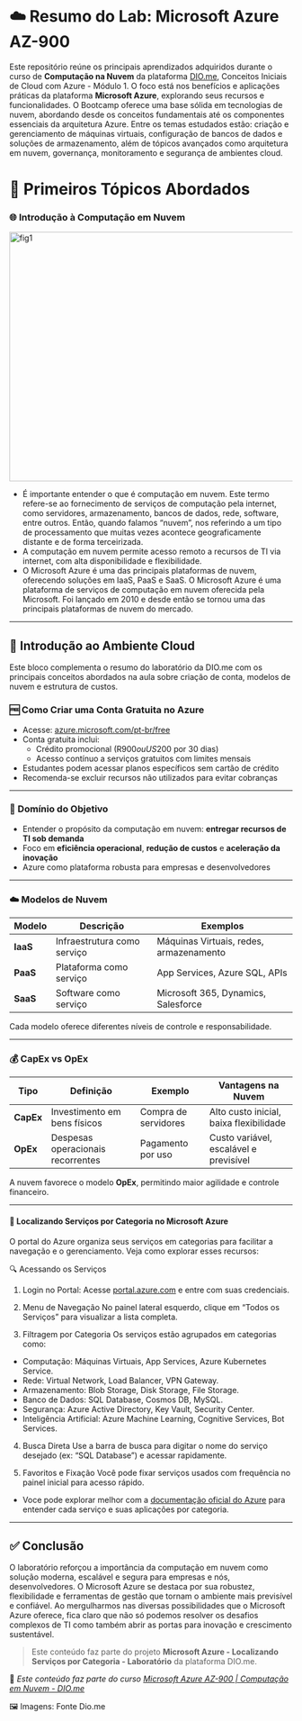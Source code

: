 # ☁️ Resumo do Lab: Microsoft Azure AZ-900

Este repositório reúne os principais aprendizados adquiridos durante o curso de **Computação na Nuvem** da plataforma [DIO.me](https://web.dio.me), Conceitos Iniciais de Cloud com Azure - Módulo 1. O foco está nos benefícios e aplicações práticas da plataforma **Microsoft Azure**, explorando seus recursos e funcionalidades. O Bootcamp oferece uma base sólida em tecnologias de nuvem, abordando desde os conceitos fundamentais até os componentes essenciais da arquitetura Azure. Entre os temas estudados estão: criação e gerenciamento de máquinas virtuais, configuração de bancos de dados e soluções de armazenamento, além de tópicos avançados como arquitetura em nuvem, governança, monitoramento e segurança de ambientes cloud.


# 📘 Primeiros Tópicos Abordados

### 🌐 Introdução à Computação em Nuvem
<img width="728" height="443" alt="fig1" src="https://github.com/user-attachments/assets/60f035ca-2b3d-49d1-873e-d094b9105dcf" />

- É importante entender o que é computação em nuvem. Este termo refere-se ao fornecimento de serviços de computação pela internet, como servidores, armazenamento, bancos de dados, rede, software, entre outros. Então, quando falamos “nuvem”, nos referindo a um tipo de processamento que muitas vezes acontece geograficamente distante e de forma terceirizada.
- A computação em nuvem permite acesso remoto a recursos de TI via internet, com alta disponibilidade e flexibilidade.
- O Microsoft Azure é uma das principais plataformas de nuvem, oferecendo soluções em IaaS, PaaS e SaaS. O Microsoft Azure é uma plataforma de serviços de computação em nuvem oferecida pela Microsoft. Foi lançado em 2010 e desde então se tornou uma das principais plataformas de nuvem do mercado.

---
 
## 🧾 Introdução ao Ambiente Cloud 

Este bloco complementa o resumo do laboratório da DIO.me com os principais conceitos abordados na aula sobre criação de conta, modelos de nuvem e estrutura de custos.

### 🆓 Como Criar uma Conta Gratuita no Azure
- Acesse: [azure.microsoft.com/pt-br/free](https://azure.microsoft.com/pt-br/free)
- Conta gratuita inclui:
  - Crédito promocional (R$900 ou US$200 por 30 dias)
  - Acesso contínuo a serviços gratuitos com limites mensais
- Estudantes podem acessar planos específicos sem cartão de crédito
- Recomenda-se excluir recursos não utilizados para evitar cobranças

---

### 🎯 Domínio do Objetivo
- Entender o propósito da computação em nuvem: **entregar recursos de TI sob demanda**
- Foco em **eficiência operacional**, **redução de custos** e **aceleração da inovação**
- Azure como plataforma robusta para empresas e desenvolvedores

---

### ☁️ Modelos de Nuvem

| Modelo | Descrição | Exemplos |
|--------|-----------|----------|
| **IaaS** | Infraestrutura como serviço | Máquinas Virtuais, redes, armazenamento |
| **PaaS** | Plataforma como serviço | App Services, Azure SQL, APIs |
| **SaaS** | Software como serviço | Microsoft 365, Dynamics, Salesforce |

Cada modelo oferece diferentes níveis de controle e responsabilidade.

---

### 💰 CapEx vs OpEx

| Tipo | Definição | Exemplo | Vantagens na Nuvem |
|------|-----------|---------|---------------------|
| **CapEx** | Investimento em bens físicos | Compra de servidores | Alto custo inicial, baixa flexibilidade |
| **OpEx** | Despesas operacionais recorrentes | Pagamento por uso | Custo variável, escalável e previsível |

A nuvem favorece o modelo **OpEx**, permitindo maior agilidade e controle financeiro.

---
 
#### 🧭 Localizando Serviços por Categoria no Microsoft Azure
O portal do Azure organiza seus serviços em categorias para facilitar a navegação e o gerenciamento. Veja como explorar esses recursos:

🔍 Acessando os Serviços
1. Login no Portal: Acesse [portal.azure.com](https://portal.azure.com) e entre com suas credenciais.

2. Menu de Navegação No painel lateral esquerdo, clique em “Todos os Serviços” para visualizar a lista completa.

3. Filtragem por Categoria Os serviços estão agrupados em categorias como:
- Computação: Máquinas Virtuais, App Services, Azure Kubernetes Service.
- Rede: Virtual Network, Load Balancer, VPN Gateway.
- Armazenamento: Blob Storage, Disk Storage, File Storage.
- Banco de Dados: SQL Database, Cosmos DB, MySQL.
- Segurança: Azure Active Directory, Key Vault, Security Center.
- Inteligência Artificial: Azure Machine Learning, Cognitive Services, Bot Services.

4. Busca Direta Use a barra de busca para digitar o nome do serviço desejado (ex: “SQL Database”) e acessar rapidamente.

5. Favoritos e Fixação Você pode fixar serviços usados com frequência no painel inicial para acesso rápido.

- Voce pode explorar melhor com a [documentação oficial do Azure](https://learn.microsoft.com/pt-br/azure/) para entender cada serviço e suas aplicações por categoria.
  
---

## ✅ Conclusão

O laboratório reforçou a importância da computação em nuvem como solução moderna, escalável e segura para empresas e nós, desenvolvedores. O Microsoft Azure se destaca por sua robustez, flexibilidade e ferramentas de gestão que tornam o ambiente mais previsível e confiável.
Ao mergulharmos nas diversas possibilidades que o Microsoft Azure oferece, fica claro que não só podemos resolver os desafios complexos de TI como também abrir as portas para inovação e crescimento sustentável.
> Este conteúdo faz parte do projeto **Microsoft Azure - Localizando Serviços por Categoria - Laboratório** da plataforma DIO.me.

📎 *Este conteúdo faz parte do curso [Microsoft Azure AZ-900 | Computação em Nuvem - DIO.me](https://web.dio.me/lab/computacao-da-nuvem-laboratorio/learning/6d6083cf-0291-428d-a5f2-c93166e6874d?back=/track/microsoft-azure-az-900)*

🖼️ Imagens: Fonte Dio.me

 
